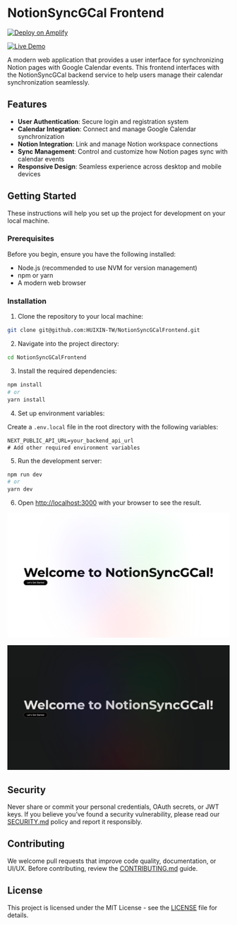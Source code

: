 # NotionSyncGCal Frontend

[![Deploy on Amplify](https://img.shields.io/badge/Deploy-AWS%20Amplify-orange?logo=awsamplify&style=for-the-badge)](https://console.aws.amazon.com/amplify/home)

[![Live Demo](https://img.shields.io/badge/View-Live%20Demo-green?style=for-the-badge)](https://notionsyncgcal.huixinyang.com/)

A modern web application that provides a user interface for synchronizing Notion pages with Google Calendar events. This frontend interfaces with the NotionSyncGCal backend service to help users manage their calendar synchronization seamlessly.

## Features

- **User Authentication**: Secure login and registration system
- **Calendar Integration**: Connect and manage Google Calendar synchronization
- **Notion Integration**: Link and manage Notion workspace connections
- **Sync Management**: Control and customize how Notion pages sync with calendar events
- **Responsive Design**: Seamless experience across desktop and mobile devices

## Getting Started

These instructions will help you set up the project for development on your local machine.

### Prerequisites

Before you begin, ensure you have the following installed:

- Node.js (recommended to use NVM for version management)
- npm or yarn
- A modern web browser

### Installation

1. Clone the repository to your local machine:

```bash
git clone git@github.com:HUIXIN-TW/NotionSyncGCalFrontend.git
```

2. Navigate into the project directory:

```bash
cd NotionSyncGCalFrontend
```

3. Install the required dependencies:

```bash
npm install
# or
yarn install
```

4. Set up environment variables:

Create a `.env.local` file in the root directory with the following variables:

```env
NEXT_PUBLIC_API_URL=your_backend_api_url
# Add other required environment variables
```

5. Run the development server:

```bash
npm run dev
# or
yarn dev
```

6. Open [http://localhost:3000](http://localhost:3000) with your browser to see the result.

![image](./images/light.png)

![image](./images/dark.png)

## Security

Never share or commit your personal credentials, OAuth secrets, or JWT keys.
If you believe you’ve found a security vulnerability, please read our
[SECURITY.md](./SECURITY.md) policy and report it responsibly.

## Contributing

We welcome pull requests that improve code quality, documentation, or UI/UX.
Before contributing, review the [CONTRIBUTING.md](./CONTRIBUTING.md) guide.

## License

This project is licensed under the MIT License - see the [LICENSE](./LICENSE) file for details.
